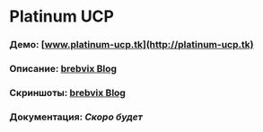 # Platinum UCP
### Демо: [www.platinum-ucp.tk](http://platinum-ucp.tk)
### Описание: [brebvix Blog](http://brebvix.blogspot.com/2015/01/platinum-ucp-samp-v10.html)
### Скриншоты: [brebvix Blog](http://brebvix.blogspot.com/2015/01/platinum-ucp-samp.html)
### Документация: _Скоро будет_ 
